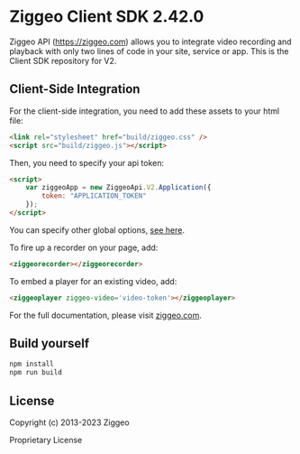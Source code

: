 # Ziggeo Client SDK 2.42.0


Ziggeo API (https://ziggeo.com) allows you to integrate video recording and playback with only
two lines of code in your site, service or app. This is the Client SDK repository for V2.


## Client-Side Integration

For the client-side integration, you need to add these assets to your html file:

```html 
<link rel="stylesheet" href="build/ziggeo.css" /> 
<script src="build/ziggeo.js"></script> 
```

Then, you need to specify your api token:
```html 
<script>
	var ziggeoApp = new ZiggeoApi.V2.Application({
		token: "APPLICATION_TOKEN"
	}); 
</script>
```

You can specify other global options, [see here](https://ziggeo.com/docs).

To fire up a recorder on your page, add:
```html 
<ziggeorecorder></ziggeorecorder> 
``` 

To embed a player for an existing video, add:
```html 
<ziggeoplayer ziggeo-video='video-token'></ziggeoplayer> 
``` 

For the full documentation, please visit [ziggeo.com](https://ziggeo.com/docs).


## Build yourself

```bash
npm install
npm run build
```


## License

Copyright (c) 2013-2023 Ziggeo
 
Proprietary License

